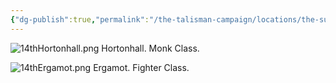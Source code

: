 ```yaml
---
{"dg-publish":true,"permalink":"/the-talisman-campaign/locations/the-sunken-spire/levels-players/14th/","noteIcon":""}
---
```


![14thHortonhall.png](/img/user/The%20Talisman%20Campaign/Locations/The%20Sunken%20Spire/Levels%20(Players)/14thHortonhall.png)
Hortonhall. Monk Class.

![14thErgamot.png](/img/user/The%20Talisman%20Campaign/Locations/The%20Sunken%20Spire/Levels%20(Players)/14thErgamot.png)
Ergamot. Fighter Class.


